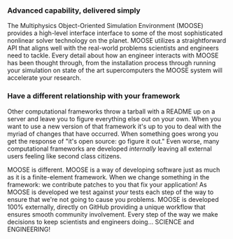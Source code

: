 ### Advanced capability, delivered simply

The Multiphysics Object-Oriented Simulation Environment (MOOSE) provides a high-level interface interface to some of the most sophisticated nonlinear solver technology on the planet.  MOOSE utilizes a straightforward API that aligns well with the real-world problems scientists and engineers need to tackle.  Every detail about how an engineer interacts with MOOSE has been thought through, from the installation process through running your simulation on state of the art supercomputers the MOOSE system will accelerate your research.

### Have a different relationship with your framework

Other computational frameworks throw a tarball with a README up on a server and leave you to figure everything else out on your own.  When you want to use a new version of that framework it's up to you to deal with the myriad of changes that have occurred.  When something goes wrong you get the response of "it's open source: go figure it out."  Even worse, many computational frameworks are developed _internally_ leaving all external users feeling like second class citizens.

MOOSE is different.  MOOSE is a way of developing software just as much as it is a finite-element framework.  When we change something in the framework: we contribute patches to you that fix your application!  As MOOSE is developed we test against _your_ tests each step of the way to ensure that we're not going to cause you problems.  MOOSE is developed 100% externally, directly on GitHub providing a unique workflow that ensures smooth community involvement.  Every step of the way we make decisions to keep scientists and engineers doing... SCIENCE and ENGINEERING!